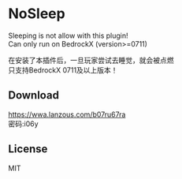 # NoSleep

Sleeping is not allow with this plugin!  
Can only run on BedrockX (version>=0711)

在安装了本插件后，一旦玩家尝试去睡觉，就会被点燃  
只支持BedrockX 0711及以上版本！

## Download

https://wwa.lanzous.com/b07ru67ra  
密码:i06y

## License

MIT